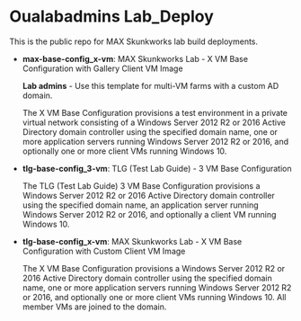 # Oualabadmins Lab_Deploy

This is the public repo for MAX Skunkworks lab build deployments.

+ **max-base-config_x-vm**: MAX Skunkworks Lab - X VM Base Configuration with Gallery Client VM Image

    **Lab admins** - Use this template for multi-VM farms with a custom AD domain.
    
    The X VM Base Configuration provisions a test environment in a private virtual network consisting of a Windows Server 2012 R2 or 2016 Active Directory domain controller using the specified domain name, one or more application servers running Windows Server 2012 R2 or 2016, and optionally one or more client VMs running Windows 10.

+ **tlg-base-config_3-vm**: TLG (Test Lab Guide) - 3 VM Base Configuration

    The TLG (Test Lab Guide) 3 VM Base Configuration provisions a Windows Server 2012 R2 or 2016 Active Directory domain controller using the specified domain name, an application server running Windows Server 2012 R2 or 2016, and optionally a client VM running Windows 10.

+ **tlg-base-config_x-vm**: MAX Skunkworks Lab - X VM Base Configuration with Custom Client VM Image

    The X VM Base Configuration provisions a Windows Server 2012 R2 or 2016 Active Directory domain controller using the specified domain name, one or more application servers running Windows Server 2012 R2 or 2016, and optionally one or more client VMs running Windows 10. All member VMs are joined to the domain.